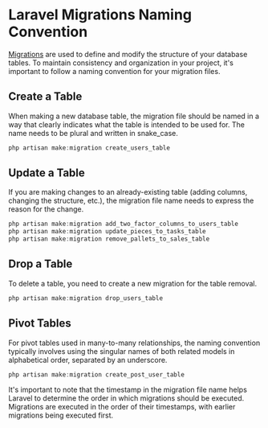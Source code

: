 # Laravel Migrations Naming Convention

[Migrations](https://laravel.com/docs/10.x/migrations) are used to define and modify the structure of your database tables. To maintain consistency and organization in your project, it's important to follow a naming convention for your migration files.

## Create a Table

When making a new database table, the migration file should be named in a way that clearly indicates what the table is intended to be used for. The name needs to be plural and written in snake_case.

```powershell
php artisan make:migration create_users_table
```

## Update a Table

If you are making changes to an already-existing table (adding columns, changing the structure, etc.), the migration file name needs to express the reason for the change.

```powershell
php artisan make:migration add_two_factor_columns_to_users_table
php artisan make:migration update_pieces_to_tasks_table
php artisan make:migration remove_pallets_to_sales_table
```
## Drop a Table

To delete a table, you need to create a new migration for the table removal. 

```powershell
php artisan make:migration drop_users_table 
```

## Pivot Tables

For pivot tables used in many-to-many relationships, the naming convention typically involves using the singular names of both related models in alphabetical order, separated by an underscore.

```powershell
php artisan make:migration create_post_user_table
```

It's important to note that the timestamp in the migration file name helps Laravel to determine the order in which migrations should be executed. Migrations are executed in the order of their timestamps, with earlier migrations being executed first.